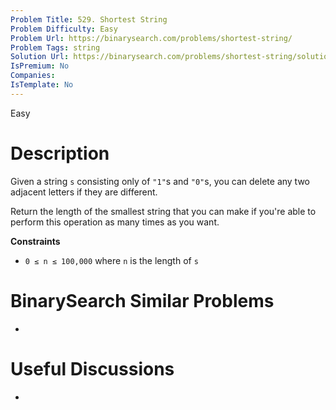 ```yaml
---
Problem Title: 529. Shortest String
Problem Difficulty: Easy
Problem Url: https://binarysearch.com/problems/shortest-string/
Problem Tags: string
Solution Url: https://binarysearch.com/problems/shortest-string/solutions/
IsPremium: No
Companies: 
IsTemplate: No
---
```


<span style="color: ;">Easy</span>

# Description

Given a string `s` consisting only of `"1"`s and `"0"`s, you can delete any two adjacent letters if they are different.

Return the length of the smallest string that you can make if you're able to perform this operation as many times as you want.

**Constraints**
- `0 ≤ n ≤ 100,000` where `n` is the length of `s`

# BinarySearch Similar Problems

- []()

# Useful Discussions

- []()
